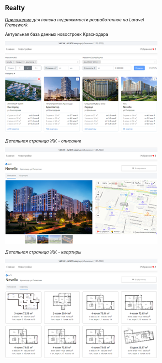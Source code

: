 ## Realty
*[Приложение](http://res.novostroi-ki.ru/complexes) для поиска недвижимости разработанное на Laravel Framework*

Актуальная база данных новостроек Краснодара

![Image alt](https://github.com/vincent-code/realty/raw/main/storage/app/public/img-git/complexes.png)

*Детальная страница ЖК - описание*

![Image alt](https://github.com/vincent-code/realty/raw/main/storage/app/public/img-git/complex-description.png)

*Детальная страница ЖК - квартиры*

![Image alt](https://github.com/vincent-code/realty/raw/main/storage/app/public/img-git/complex-apartments.png)
